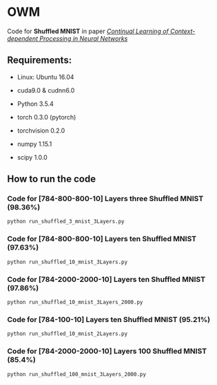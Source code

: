 # OWM
Code for **Shuffled MNIST** in paper *[Continual Learning of Context-dependent Processing in Neural Networks](https://arxiv.org/abs/1810.01256)*

## Requirements:

- Linux: Ubuntu 16.04

- cuda9.0 & cudnn6.0

- Python 3.5.4

- torch 0.3.0 (pytorch)

- torchvision 0.2.0

- numpy 1.15.1

- scipy 1.0.0

## How to run the code

### Code for [784-800-800-10] Layers three Shuffled MNIST (98.36%)

```
python run_shuffled_3_mnist_3Layers.py
```

### Code for [784-800-800-10] Layers ten Shuffled MNIST (97.63%)

```
python run_shuffled_10_mnist_3Layers.py
```

### Code for [784-2000-2000-10] Layers ten Shuffled MNIST (97.86%)

```
python run_shuffled_10_mnist_3Layers_2000.py
```

### Code for [784-100-10] Layers ten Shuffled MNIST (95.21%)

```
python run_shuffled_10_mnist_2Layers.py
```

### Code for [784-2000-2000-10] Layers 100 Shuffled MNIST (85.4%)

```
python run_shuffled_100_mnist_3Layers_2000.py
```

